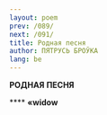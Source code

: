```yaml
---
layout: poem
prev: /089/
next: /091/
title: Родная песня
author: ПЯТРУСЬ БРОЎКА
lang: be
---
```



 
**РОДНАЯ**  **ПЕСНЯ**

  

**** **«wi****do****w**

  
  
